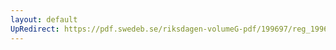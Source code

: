 ```yaml
---
layout: default
UpRedirect: https://pdf.swedeb.se/riksdagen-volumeG-pdf/199697/reg_199697/reg_199697_0490.pdf
---
```

